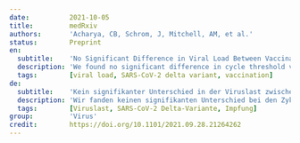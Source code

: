 ```yaml
---
date:          2021-10-05
title:         medRxiv
authors:       'Acharya, CB, Schrom, J, Mitchell, AM, et al.'
status:        Preprint
en:
  subtitle:    'No Significant Difference in Viral Load Between Vaccinated and Unvaccinated, Asymptomatic and Symptomatic Groups When Infected with SARS-CoV-2 Delta Variant'
  description: 'We found no significant difference in cycle threshold values between vaccinated and unvaccinated, asymptomatic and symptomatic groups infected with SARS-CoV-2 Delta. Given the substantial proportion of asymptomatic vaccine breakthrough cases with high viral levels, interventions, including masking and testing, should be considered for all in settings with elevated COVID-19 transmission.'
  tags:        [viral load, SARS-CoV-2 delta variant, vaccination]
de:
  subtitle:    'Kein signifikanter Unterschied in der Viruslast zwischen geimpften und ungeimpften, asymptomatischen und symptomatischen Gruppen bei Infektion mit der SARS-CoV-2 Delta-Variante'
  description: 'Wir fanden keinen signifikanten Unterschied bei den Zyklusschwellenwerten zwischen geimpften und ungeimpften, asymptomatischen und symptomatischen Gruppen, die mit SARS-CoV-2 Delta infiziert waren. Angesichts des beträchtlichen Anteils asymptomatischer Impfstoff-Durchbruchsfälle mit hohen Viruskonzentrationen sollten Maßnahmen, einschließlich Maskentragen und Tests, für alle in Umgebungen mit erhöhter COVID-19-Übertragung in Betracht gezogen werden.' 
  tags:        [Viruslast, SARS-CoV-2 Delta-Variante, Impfung]
group:         'Virus'
credit:        https://doi.org/10.1101/2021.09.28.21264262
---
```

